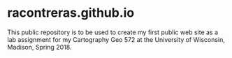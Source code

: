 # racontreras.github.io
This public repository is to be used to create my first public web site as a lab assignment for my Cartography Geo 572 at the University of Wisconsin, Madison, Spring 2018.
